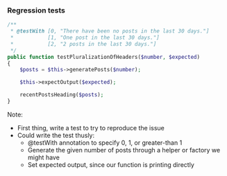 ### Regression tests

```php
/**
 * @testWith [0, "There have been no posts in the last 30 days."]
 *           [1, "One post in the last 30 days."]
 *           [2, "2 posts in the last 30 days."]
 */
public function testPluralizationOfHeaders($number, $expected)
{
    $posts = $this->generatePosts($number);

    $this->expectOutput($expected);

    recentPostsHeading($posts);
}
```

Note:

* First thing, write a test to try to reproduce the issue
* Could write the test thusly:
    - @testWith annotation to specify 0, 1, or greater-than 1
    - Generate the given number of posts through a helper or factory we might have
    - Set expected output, since our function is printing directly
